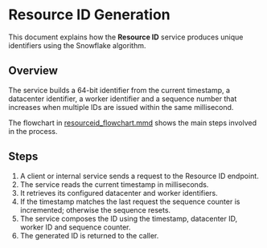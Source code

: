 # Resource ID Generation

This document explains how the **Resource ID** service produces unique identifiers using the Snowflake algorithm.

## Overview
The service builds a 64-bit identifier from the current timestamp, a datacenter identifier, a worker identifier and a sequence number that increases when multiple IDs are issued within the same millisecond.

The flowchart in [resourceid_flowchart.mmd](resourceid_flowchart.mmd) shows the main steps involved in the process.

## Steps
1. A client or internal service sends a request to the Resource ID endpoint.
2. The service reads the current timestamp in milliseconds.
3. It retrieves its configured datacenter and worker identifiers.
4. If the timestamp matches the last request the sequence counter is incremented; otherwise the sequence resets.
5. The service composes the ID using the timestamp, datacenter ID, worker ID and sequence counter.
6. The generated ID is returned to the caller.
